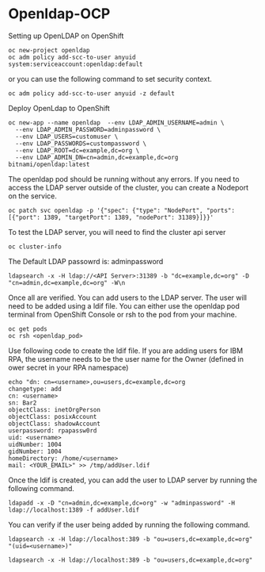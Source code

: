 # Openldap-OCP
Setting up OpenLDAP on OpenShift


```
oc new-project openldap
oc adm policy add-scc-to-user anyuid system:serviceaccount:openldap:default
```

or you can use the following command to set security context. 

```
oc adm policy add-scc-to-user anyuid -z default
```
Deploy OpenLdap to OpenShift

```
oc new-app --name openldap  --env LDAP_ADMIN_USERNAME=admin \
  --env LDAP_ADMIN_PASSWORD=adminpassword \
  --env LDAP_USERS=customuser \
  --env LDAP_PASSWORDS=custompassword \
  --env LDAP_ROOT=dc=example,dc=org \
  --env LDAP_ADMIN_DN=cn=admin,dc=example,dc=org bitnami/openldap:latest
```

The openldap pod should be running without any errors. If you need to access the LDAP server outside of the cluster, you can create a Nodeport on the service.

```
oc patch svc openldap -p '{"spec": {"type": "NodePort", "ports": [{"port": 1389, "targetPort": 1389, "nodePort": 31389}]}}'
```

To test the LDAP server, you will need to find the cluster api server
```
oc cluster-info
```

The Default LDAP passowrd is: adminpassword
```
ldapsearch -x -H ldap://<API Server>:31389 -b "dc=example,dc=org" -D "cn=admin,dc=example,dc=org" -W\n
```

Once all are verified. You can add users to the LDAP server. The user will need to be added using a ldif file. 
You can either use the openldap pod terminal from OpenShift Console or rsh to the pod from your machine. 
```
oc get pods
oc rsh <openldap_pod>
```
Use following code to create the ldif file. If you are adding users for IBM RPA, the username needs to be the user name for the Owner (defined in ower secret in your RPA namespace)
```
echo "dn: cn=<username>,ou=users,dc=example,dc=org 
changetype: add
cn: <username>
sn: Bar2
objectClass: inetOrgPerson
objectClass: posixAccount
objectClass: shadowAccount
userpassword: rpapassw0rd
uid: <username>
uidNumber: 1004
gidNumber: 1004
homeDirectory: /home/<username>
mail: <YOUR_EMAIL>" >> /tmp/addUser.ldif
```
Once the ldif is created, you can add the user to LDAP server by running the following command. 
```
ldapadd -x -D "cn=admin,dc=example,dc=org" -w "adminpassword" -H ldap://localhost:1389 -f addUser.ldif
```
You can verify if the user being added by running the following command. 
```
ldapsearch -x -H ldap://localhost:389 -b "ou=users,dc=example,dc=org" "(uid=<username>)"

ldapsearch -x -H ldap://localhost:389 -b "ou=users,dc=example,dc=org"
```
